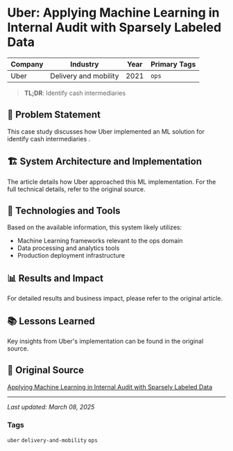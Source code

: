# Uber: Applying Machine Learning in Internal Audit with Sparsely Labeled Data

| Company | Industry | Year | Primary Tags | 
|---------|----------|------|--------------|
| Uber | Delivery and mobility | 2021 | `ops` |

> **TL;DR**: Identify cash intermediaries 

## 📝 Problem Statement

This case study discusses how Uber implemented an ML solution for identify cash intermediaries .

## 🏗️ System Architecture and Implementation

The article details how Uber approached this ML implementation. For the full technical details, refer to the original source.

## 🔧 Technologies and Tools

Based on the available information, this system likely utilizes:

- Machine Learning frameworks relevant to the ops domain
- Data processing and analytics tools
- Production deployment infrastructure

## 📊 Results and Impact

For detailed results and business impact, please refer to the original article.

## 📚 Lessons Learned

Key insights from Uber's implementation can be found in the original source.

## 🔗 Original Source

[Applying Machine Learning in Internal Audit with Sparsely Labeled Data](https://www.uber.com/en-GB/blog/ml-internal-audit/)

---

*Last updated: March 08, 2025*

### Tags

`uber` `delivery-and-mobility` `ops`
